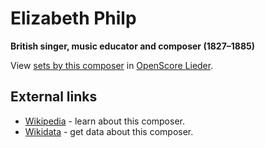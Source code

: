 
# Elizabeth Philp

__British singer, music educator and composer (1827–1885)__

View [sets by this composer] in [OpenScore Lieder].

[sets by this composer]: https://musescore.com/openscore-lieder-corpus/sets?order=title&text=Philp,+Elizabeth
[OpenScore Lieder]: https://musescore.com/openscore-lieder-corpus

## External links

- [Wikipedia] - learn about this composer.
- [Wikidata] - get data about this composer.

[Wikipedia]: https://en.wikipedia.org/wiki/Elizabeth_Philp
[Wikidata]: https://www.wikidata.org/wiki/Q5363347

